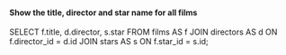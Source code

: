 #### Show the title, director and star name for all films

SELECT f.title, d.director, s.star FROM films AS f JOIN directors AS d ON f.director_id = d.id
JOIN stars AS s ON f.star_id = s.id; 